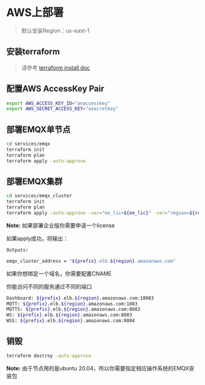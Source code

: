 # AWS上部署

> 默认安装Region：us-east-1

## 安装terraform
> 请参考 [terraform install doc](https://learn.hashicorp.com/tutorials/terraform/install-cli)


## 配置AWS AccessKey Pair
```bash
export AWS_ACCESS_KEY_ID="anaccesskey"
export AWS_SECRET_ACCESS_KEY="asecretkey"
```

## 部署EMQX单节点
```bash
cd services/emqx
terraform init
terraform plan
terraform apply -auto-approve
```


## 部署EMQX集群
```bash
cd services/emqx_cluster
terraform init
terraform plan
terraform apply -auto-approve -var="ee_lic=${ee_lic}" -var="region=${region}"
```
**Note:** 如果部署企业版你需要申请一个license


如果apply成功，将输出：
```bash
Outputs:

emqx_cluster_address = "${prefix}.elb.${region}.amazonaws.com"
```

如果你想绑定一个域名，你需要配置CNAME

你能访问不同的服务通过不同的端口
```bash
Dashboard: ${prefix}.elb.${region}.amazonaws.com:18083
MQTT: ${prefix}.elb.${region}.amazonaws.com:1883
MQTTS: ${prefix}.elb.${region}.amazonaws.com:8883
WS: ${prefix}.elb.${region}.amazonaws.com:8083
WSS: ${prefix}.elb.${region}.amazonaws.com:8084
```

## 销毁
```bash
terraform destroy -auto-approve
```

**Note:** 由于节点用的是ubuntu 20.04，所以你需要指定相应操作系统的EMQX安装包
